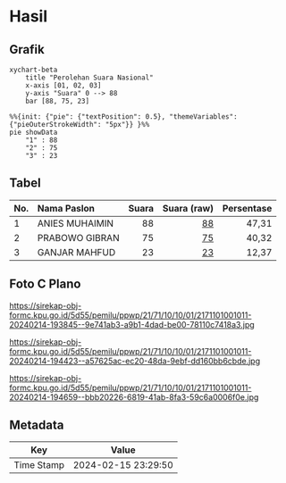 # Hasil

## Grafik

```mermaid
xychart-beta
    title "Perolehan Suara Nasional"
    x-axis [01, 02, 03]
    y-axis "Suara" 0 --> 88
    bar [88, 75, 23]
```

```mermaid
%%{init: {"pie": {"textPosition": 0.5}, "themeVariables": {"pieOuterStrokeWidth": "5px"}} }%%
pie showData
    "1" : 88
    "2" : 75
    "3" : 23
```

## Tabel

| No. | Nama Paslon    | Suara | Suara (raw) | Persentase |
|:--- |:-------------- | -----:| -----------:| ----------:|
| 1   | ANIES MUHAIMIN | 88    | [88][p-1]   | 47,31      |
| 2   | PRABOWO GIBRAN | 75    | [75][p-2]   | 40,32      |
| 3   | GANJAR MAHFUD  | 23    | [23][p-3]   | 12,37      |


[p-1]: https://github.com/gigit-pemilu/pemilu-2024/blob/main/pilpres/hitung-suara/sub/21-kepulauan-riau/sub/71-kota-batam/sub/10-batam-kota/sub/1001-baloi-permai/sub/011-tps/sub/paslon-1.txt
[p-2]: https://github.com/gigit-pemilu/pemilu-2024/blob/main/pilpres/hitung-suara/sub/21-kepulauan-riau/sub/71-kota-batam/sub/10-batam-kota/sub/1001-baloi-permai/sub/011-tps/sub/paslon-2.txt
[p-3]: https://github.com/gigit-pemilu/pemilu-2024/blob/main/pilpres/hitung-suara/sub/21-kepulauan-riau/sub/71-kota-batam/sub/10-batam-kota/sub/1001-baloi-permai/sub/011-tps/sub/paslon-3.txt

## Foto C Plano

https://sirekap-obj-formc.kpu.go.id/5d55/pemilu/ppwp/21/71/10/10/01/2171101001011-20240214-193845--9e741ab3-a9b1-4dad-be00-78110c7418a3.jpg

https://sirekap-obj-formc.kpu.go.id/5d55/pemilu/ppwp/21/71/10/10/01/2171101001011-20240214-194423--a57625ac-ec20-48da-9ebf-dd160bb6cbde.jpg

https://sirekap-obj-formc.kpu.go.id/5d55/pemilu/ppwp/21/71/10/10/01/2171101001011-20240214-194659--bbb20226-6819-41ab-8fa3-59c6a0006f0e.jpg


## Metadata

| Key        | Value               |
| ---------- | ------------------- |
| Time Stamp | 2024-02-15 23:29:50 |



